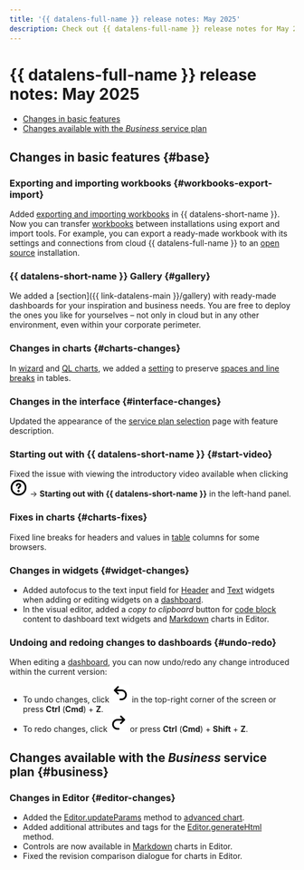 ```yaml
---
title: '{{ datalens-full-name }} release notes: May 2025'
description: Check out {{ datalens-full-name }} release notes for May 2025.
---
```


# {{ datalens-full-name }} release notes: May 2025


* [Changes in basic features](#base)
* [Changes available with the _Business_ service plan](#business)

## Changes in basic features {#base}

### Exporting and importing workbooks {#workbooks-export-import}

Added [exporting and importing workbooks](../workbooks-collections/export-and-import.md) in {{ datalens-short-name }}. Now you can transfer [workbooks](../workbooks-collections/index.md) between installations using export and import tools. For example, you can export a ready-made workbook with its settings and connections from cloud {{ datalens-full-name }} to an [open source](https://datalens.tech) installation.

### {{ datalens-short-name }} Gallery {#gallery}

We added a [section]({{ link-datalens-main }}/gallery) with ready-made dashboards for your inspiration and business needs. You are free to deploy the ones you like for yourselves – not only in cloud but in any other environment, even within your corporate perimeter.




### Changes in charts {#charts-changes}

In [wizard](../concepts/chart/dataset-based-charts.md) and [QL charts](../concepts/chart/ql-charts.md), we added a [setting](../concepts/chart/settings.md#common-settings) to preserve [spaces and line breaks](../visualization-ref/table-chart.md#spaces-and-line-breaks) in tables.

### Changes in the interface {#interface-changes}

Updated the appearance of the [service plan selection](../settings/service-plan.md#change-service-plan) page with feature description.

### Starting out with {{ datalens-short-name }} {#start-video}

Fixed the issue with viewing the introductory video available when clicking ![image](../../_assets/console-icons/circle-question.svg) → **Starting out with {{ datalens-short-name }}** in the left-hand panel.


### Fixes in charts {#charts-fixes}



Fixed line breaks for headers and values in [table](../visualization-ref/table-chart.md) columns for some browsers.


### Changes in widgets {#widget-changes}

* Added autofocus to the text input field for [Header](../dashboard/widget.md#title) and [Text](../dashboard/widget.md#text) widgets when adding or editing widgets on a [dashboard](../concepts/dashboard.md).
* In the visual editor, added a _copy to clipboard_ button for [code block](../dashboard/markdown.md#code) content to dashboard text widgets and [Markdown](../charts/editor/widgets/markdown.md) charts in Editor.

### Undoing and redoing changes to dashboards {#undo-redo}

When editing a [dashboard](../concepts/dashboard.md), you can now undo/redo any change introduced within the current version:

* To undo changes, click ![image](../../_assets/console-icons/arrow-uturn-ccw-left.svg) in the top-right corner of the screen or press **Ctrl** (**Cmd**) + **Z**.
* To redo changes, click ![image](../../_assets/console-icons/arrow-uturn-cw-right.svg) or press **Ctrl** (**Cmd**) + **Shift** + **Z**.


## Changes available with the _Business_ service plan {#business}

### Changes in Editor {#editor-changes}

* Added the [Editor.updateParams](../charts/editor/widgets/advanced.md) method to [advanced chart](../charts/editor/methods.md#update-params).
* Added additional attributes and tags for the [Editor.generateHtml](../charts/editor/methods.md#gen-html) method.
* Controls are now available in [Markdown](../charts/editor/widgets/markdown.md) charts in Editor.
* Fixed the revision comparison dialogue for charts in Editor.

